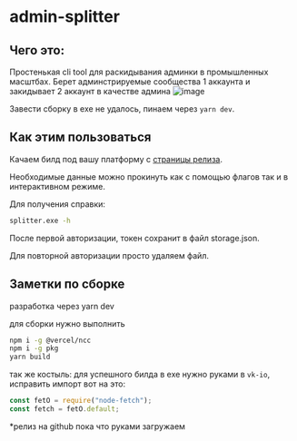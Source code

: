 # admin-splitter

## Чего это:

Простенькая cli tool для раскидывания админки в промышленных масштбах. Берет админстрируемые сообщества 1 аккаунта и закидывает 2 аккаунт в качестве админа
![image](https://user-images.githubusercontent.com/13865992/199230811-19c0cdaf-ef1b-4e3e-a3f6-05cd8a522c8e.png)

Завести сборку в exe не удалось, пинаем через `yarn dev`.

## Как этим пользоваться

Качаем билд под вашу платформу с
[страницы релиза](https://github.com/shamanov-d/admin-splitter/releases).

Необходимые данные можно прокинуть как с помощью флагов так и в интерактивном
режиме.

Для получения справки:

```sh
splitter.exe -h
```

После первой авторизации, токен сохранит в файл storage.json.

Для повторной авторизации просто удаляем файл.

## Заметки по сборке

разработка через yarn dev

для сборки нужно выполнить

```sh
npm i -g @vercel/ncc
npm i -g pkg
yarn build
```

так же костыль: для успешного билда в exe нужно руками в `vk-io`, исправить
импорт вот на это:

```js
const fetO = require("node-fetch");
const fetch = fetO.default;
```

\*релиз на github пока что руками загружаем
